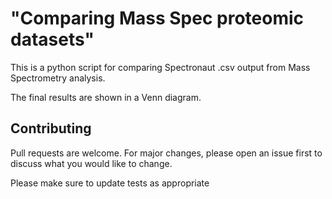 # "Comparing Mass Spec proteomic datasets"

This is a python script for comparing Spectronaut .csv output from 
Mass Spectrometry analysis.

The final results are shown in a Venn diagram.

## Contributing

Pull requests are welcome. For major changes, please open an issue first to discuss
what you would like to change.

Please make sure to update tests as appropriate
